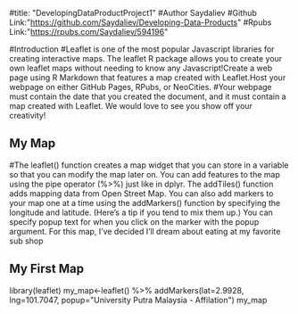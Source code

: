 #title: "DevelopingDataProductProject1"
#Author Saydaliev 
#Github Link:"https://github.com/Saydaliev/Developing-Data-Products"
#Rpubs Link:"https://rpubs.com/Saydaliev/594196"

#Introduction
#Leaflet is one of the most popular Javascript libraries for creating interactive maps. The leaflet R package allows you to create your own leaflet maps without needing to know any Javascript!Create a web page using R Markdown that features a map created with Leaflet.Host your webpage on either GitHub Pages, RPubs, or NeoCities.
#Your webpage must contain the date that you created the document, and it must contain a map created with Leaflet. We would love to see you show off your creativity!
        
## My Map
        
#The leaflet() function creates a map widget that you can store in a variable so that you can modify the map later on. You can add features to the map using the pipe operator (%>%) just like in dplyr. The addTiles() function adds mapping data from Open Street Map. You can also add markers to your map one at a time using the addMarkers() function by specifying the longitude and latitude. (Here’s a tip if you tend to mix them up.) You can specify popup text for when you click on the marker with the popup argument. For this map, I’ve decided I’ll dream about eating at my favorite sub shop

## My First Map
library(leaflet)
my_map<-leaflet() %>%
        addMarkers(lat=2.9928, lng=101.7047, popup="University Putra Malaysia - Affilation")
my_map
